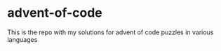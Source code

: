 # advent-of-code
This is the repo with my solutions for advent of code puzzles in various languages
